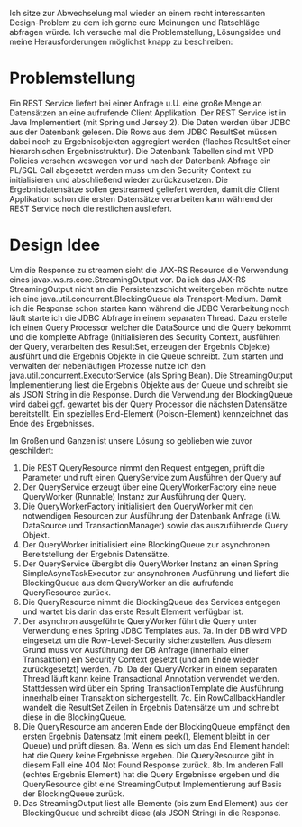 

Ich sitze zur Abwechselung mal wieder an einem recht interessanten Design-Problem zu dem ich gerne eure Meinungen und Ratschläge abfragen würde. 
Ich versuche mal die Problemstellung, Lösungsidee und meine Herausforderungen möglichst knapp zu beschreiben:

# Problemstellung 
Ein REST Service liefert bei einer Anfrage u.U. eine große Menge an Datensätzen an eine aufrufende Client Applikation. 
Der REST Service ist in Java Implementiert (mit Spring und Jersey 2). Die Daten werden über JDBC aus der Datenbank gelesen. Die Rows aus dem JDBC ResultSet müssen dabei noch zu Ergebnisobjekten aggregiert werden (flaches ResultSet einer hierarchischen Ergebnisstruktur).
Die Datenbank Tabellen sind mit VPD Policies versehen weswegen vor und nach der Datenbank Abfrage ein PL/SQL Call abgesetzt werden muss um den Security Context zu initialisieren und abschließend wieder zurückzusetzen.
Die Ergebnisdatensätze sollen gestreamed geliefert werden, damit die Client Applikation schon die ersten Datensätze verarbeiten kann während der REST Service noch die restlichen ausliefert.

# Design Idee
Um die Response zu streamen sieht die JAX-RS Resource die Verwendung eines javax.ws.rs.core.StreamingOutput vor.
Da ich das JAX-RS StreamingOutput nicht an die Persistenzschicht weitergeben möchte nutze ich eine java.util.concurrent.BlockingQueue als Transport-Medium.
Damit ich die Response schon starten kann während die JDBC Verarbeitung noch läuft starte ich die JDBC Abfrage in einem separaten Thread. Dazu erstelle ich einen Query Processor welcher die DataSource und die Query bekommt und die komplette Abfrage (Initialisieren des Security Context, ausführen der Query, verarbeiten des ResultSet, erzeugen der Ergebnis Objekte) ausführt und die Ergebnis Objekte in die Queue schreibt.
Zum starten und verwalten der nebenläufigen Prozesse nutze ich den java.util.concurrent.ExecutorService (als Spring Bean).
Die StreamingOutput Implementierung liest die Ergebnis Objekte aus der Queue und schreibt sie als JSON String in die Response. Durch die Verwendung der BlockingQueue wird dabei ggf. gewartet bis der Query Processor die nächsten Datensätze bereitstellt. Ein spezielles End-Element (Poison-Element) kennzeichnet das Ende des Ergebnisses.

Im Großen und Ganzen ist unsere Lösung so geblieben wie zuvor geschildert:
1. Die REST QueryResource nimmt den Request entgegen, prüft die Parameter und ruft einen QueryService zum Ausführen der Query auf
2. Der QueryService erzeugt über eine QueryWorkerFactory eine neue QueryWorker (Runnable) Instanz zur Ausführung der Query.
3. Die QueryWorkerFactory initialisiert den QueryWorker mit den notwendigen Resourcen zur Ausführung der Datenbank Anfrage (i.W. DataSource und TransactionManager) sowie das auszuführende Query Objekt. 
4. Der QueryWorker initialisiert eine BlockingQueue zur asynchronen Bereitstellung der Ergebnis Datensätze.
5. Der QueryService übergibt die QueryWorker Instanz an einen Spring SimpleAsyncTaskExecutor zur ansynchronen Ausführung und liefert die BlockingQueue aus dem QueryWorker an die aufrufende QueryResource zurück.
6. Die QueryResource nimmt die BlockingQueue des Services entgegen und wartet bis darin das erste Result Element verfügbar ist.
7. Der asynchron ausgeführte QueryWorker führt die Query unter Verwendung eines Spring JDBC Templates aus. 
7a. In der DB wird VPD eingesetzt um die Row-Level-Security sicherzustellen. Aus diesem Grund muss vor Ausführung der DB Anfrage (innerhalb einer Transaktion) ein Security Context gesetzt (und am Ende wieder zurückgesetzt) werden. 
7b. Da der QueryWorker in einem separaten Thread läuft kann keine Transactional Annotation verwendet werden. Stattdessen wird über ein Spring TransactionTemplate die Ausführung innerhalb einer Transaktion sichergestellt.
7c. Ein RowCallbackHandler wandelt die ResultSet Zeilen in Ergebnis Datensätze um und schreibt diese in die BlockingQueue.
8. Die QueryResource am anderen Ende der BlockingQueue empfängt den ersten Ergebnis Datensatz (mit einem peek(), Element bleibt in der Queue) und prüft diesen.
8a. Wenn es sich um das End Element handelt hat die Query keine Ergebnisse ergeben. Die QueryResource gibt in diesem Fall eine 404 Not Found Response zurück.
8b. Im anderen Fall (echtes Ergebnis Element) hat die Query Ergebnisse ergeben und die QueryResource gibt eine StreamingOutput Implementierung auf Basis der BlockingQueue zurück.
9. Das StreamingOutput liest alle Elemente (bis zum End Element) aus der BlockingQueue und schreibt diese (als JSON String) in die Response.